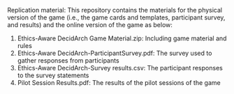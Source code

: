Replication material:
This repository contains the materials for the physical version of the game (i.e., the game cards and templates, participant survey, and results) and the online version of the game as below:
1. Ethics-Aware DecidArch Game Material.zip: Including game material and rules
2. Ethics-Aware DecidArch-ParticipantSurvey.pdf: The survey used to gather responses from participants
3. Ethics-Aware DecidArch-Survey results.csv: The participant responses to the survey statements
4. Pilot Session Results.pdf: The results of the pilot sessions of the game

